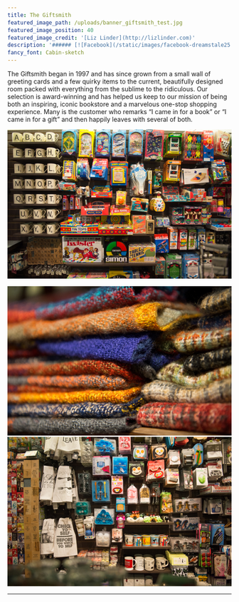 ```yaml
---
title: The Giftsmith
featured_image_path: /uploads/banner_giftsmith_test.jpg
featured_image_position: 40
featured_image_credit: '[Liz Linder](http://lizlinder.com)'
description: '###### [![Facebook](/static/images/facebook-dreamstale25.png) Giftsmith on facebook](https://www.facebook.com/brooklinebooksmithgiftshop/)'
fancy_font: Cabin-sketch
---
```


The Giftsmith began in 1997 and has since grown from a small wall of greeting cards and a few quirky items to the current, beautifully designed room packed with everything from the sublime to the ridiculous. Our selection is award-winning and has helped us keep to our mission of being both an inspiring, iconic bookstore and a marvelous one-stop shopping experience. Many is the customer who remarks “I came in for a book” or “I came in for a gift” and then happily leaves with several of both.

![](/uploads/versions/giftsmith1---x----600-399x---.jpg)

![](/uploads/versions/giftsmith2---x----600-399x---.jpg)![](/uploads/versions/giftsmith3---x----600-399x---.jpg)

---

&nbsp;

&nbsp;